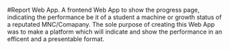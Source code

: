 #Report Web App.
A frontend Web App to show the progress page, indicating the performance be it of a student a machine or growth status of a reputated MNC/Comapany. The sole purpose of creating this Web App was to make a platform which will indicate and show the performance in an efficent and a presentable format.
